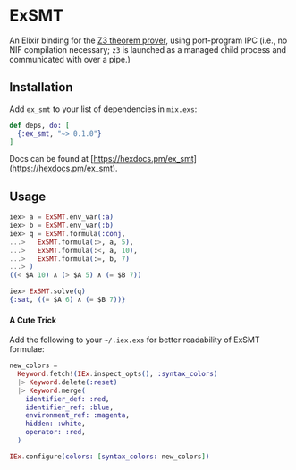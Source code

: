 # ExSMT

An Elixir binding for the [Z3 theorem prover](https://github.com/Z3Prover/z3),
using port-program IPC (i.e., no NIF compilation necessary; `z3` is launched as
a managed child process and communicated with over a pipe.)

## Installation

Add `ex_smt` to your list of dependencies in `mix.exs`:

```elixir
def deps, do: [
  {:ex_smt, "~> 0.1.0"}
]
```

Docs can be found at [https://hexdocs.pm/ex_smt](https://hexdocs.pm/ex_smt).

## Usage

```elixir
iex> a = ExSMT.env_var(:a)
iex> b = ExSMT.env_var(:b)
iex> q = ExSMT.formula(:conj,
...>   ExSMT.formula(:>, a, 5),
...>   ExSMT.formula(:<, a, 10),
...>   ExSMT.formula(:=, b, 7)
...> )
((< $A 10) ∧ (> $A 5) ∧ (= $B 7))

iex> ExSMT.solve(q)
{:sat, ((= $A 6) ∧ (= $B 7))}
```

#### A Cute Trick

Add the following to your `~/.iex.exs` for better readability of ExSMT formulae:

```elixir
new_colors =
  Keyword.fetch!(IEx.inspect_opts(), :syntax_colors)
  |> Keyword.delete(:reset)
  |> Keyword.merge(
    identifier_def: :red,
    identifier_ref: :blue,
    environment_ref: :magenta,
    hidden: :white,
    operator: :red,
  )

IEx.configure(colors: [syntax_colors: new_colors])
```
